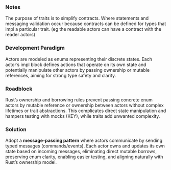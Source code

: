

### Notes
The purpose of traits is to simplify contracts. Where statements and messaging validation occur because contracts can be defined for types that impl a particular trait. (eg the readable actors can have a contract with the reader actors)


### Development Paradigm  
Actors are modeled as enums representing their discrete states. Each actor’s impl block defines actions that operate on its own state and potentially manipulate other actors by passing ownership or mutable references, aiming for strong type safety and clarity.

### Roadblock  
Rust’s ownership and borrowing rules prevent passing concrete enum actors by mutable reference or ownership between actors without complex lifetimes or trait abstractions. This complicates direct state manipulation and hampers testing with mocks (KEY), while traits add unwanted complexity.

### Solution  
Adopt a **message-passing pattern** where actors communicate by sending typed messages (commands/events). Each actor owns and updates its own state based on incoming messages, eliminating direct mutable borrows, preserving enum clarity, enabling easier testing, and aligning naturally with Rust’s ownership model.


